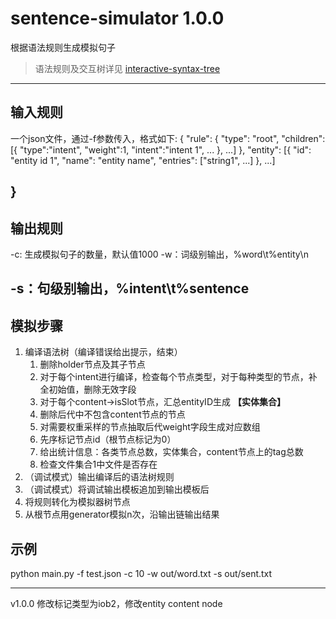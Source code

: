 # sentence-simulator 1.0.0
根据语法规则生成模拟句子
> 语法规则及交互树详见 [interactive-syntax-tree](https://wzyjerry.github.io/interactive-syntax-tree/)
---
## 输入规则
一个json文件，通过-f参数传入，格式如下:
{
    "rule": {
        "type": "root",
        "children": [{
            "type":"intent",
            "weight":1,
            "intent":"intent 1",
            ...
        },
        ...]
    },
    "entity": [{
        "id": "entity id 1",
        "name": "entity name",
        "entries": ["string1", ...]
    },
    ...]

}
---
## 输出规则
-c: 生成模拟句子的数量，默认值1000
-w：词级别输出，%word\t%entity\n

-s：句级别输出，%intent\t%sentence
---
## 模拟步骤
1. 编译语法树（编译错误给出提示，结束）
    1. 删除holder节点及其子节点
    2. 对于每个intent进行编译，检查每个节点类型，对于每种类型的节点，补全初始值，删除无效字段
    3. 对于每个content->isSlot节点，汇总entityID生成 **【实体集合】**
    4. 删除后代中不包含content节点的节点
    5. 对需要权重采样的节点抽取后代weight字段生成对应数组
    6. 先序标记节点id（根节点标记为0）
    7. 给出统计信息：各类节点总数，实体集合，content节点上的tag总数
    8. 检查文件集合1中文件是否存在
2. （调试模式）输出编译后的语法树规则
3. （调试模式）将调试输出模板追加到输出模板后
3. 将规则转化为模拟器树节点
4. 从根节点用generator模拟n次，沿输出链输出结果

## 示例
python main.py -f test.json -c 10 -w out/word.txt -s out/sent.txt

---
v1.0.0 修改标记类型为iob2，修改entity content node